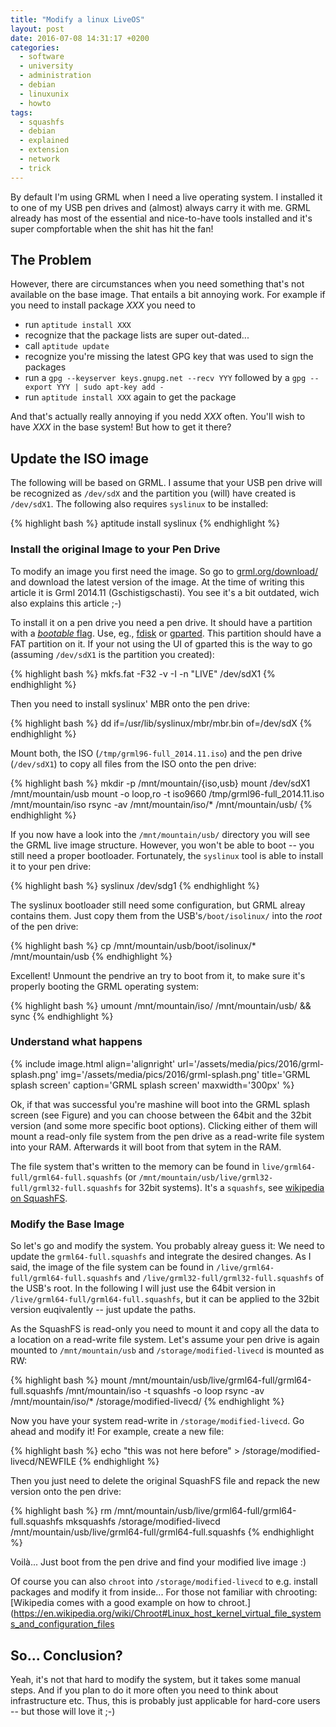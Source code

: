 ```yaml
---
title: "Modify a linux LiveOS"
layout: post
date: 2016-07-08 14:31:17 +0200
categories:
  - software
  - university
  - administration
  - debian
  - linuxunix
  - howto
tags:
  - squashfs
  - debian
  - explained
  - extension
  - network
  - trick 
---
```


By default I'm using GRML when I need a live operating system. I installed it to one of my USB pen drives and (almost) always carry it with me.
GRML already has most of the essential and nice-to-have tools installed and it's super compfortable when the shit has hit the fan!

## The Problem

However, there are circumstances when you need something that's not available on the base image.
That entails a bit annoying work. For example if you need to install package *XXX* you need to

* run `aptitude install XXX`
* recognize that the package lists are super out-dated...
* call `aptitude update`
* recognize you're missing the latest GPG key that was used to sign the packages
* run a `gpg --keyserver keys.gnupg.net --recv YYY` followed by a `gpg --export YYY | sudo apt-key add -`
* run `aptitude install XXX` again to get the package

And that's actually really annoying if you nedd *XXX* often. You'll wish to have *XXX* in the base system! But how to get it there?

## Update the ISO image

The following will be based on GRML. I assume that your USB pen drive will be recognized as `/dev/sdX` and the partition you (will) have created is `/dev/sdX1`. The following also requires `syslinux` to be installed:

{% highlight bash %}
aptitude install syslinux
{% endhighlight %}


### Install the original Image to your Pen Drive

To modify an image you first need the image. So go to [grml.org/download/](http://grml.org/download/) and download the latest version of the image. At the time of writing this article it is Grml 2014.11 (Gschistigschasti). You see it's a bit outdated, wich also explains this article ;-)

To install it on a pen drive you need a pen drive. It should have a partition with a [*bootable* flag](https://en.wikipedia.org/wiki/Boot_flag). Use, eg., [fdisk](http://tldp.org/HOWTO/Partition/fdisk_partitioning.html) or [gparted](http://gparted.org/display-doc.php%3Fname%3Dhelp-manual).
This partition should have a FAT partition on it. If your not using the UI of gparted this is the way to go (assuming `/dev/sdX1` is the partition you created):

{% highlight bash %}
mkfs.fat -F32 -v -I -n "LIVE" /dev/sdX1
{% endhighlight %}

Then you need to install syslinux' MBR onto the pen drive:

{% highlight bash %}
dd if=/usr/lib/syslinux/mbr/mbr.bin of=/dev/sdX
{% endhighlight %}

Mount both, the ISO (`/tmp/grml96-full_2014.11.iso`) and the pen drive (`/dev/sdX1`) to copy all files from the ISO onto the pen drive:

{% highlight bash %}
mkdir -p /mnt/mountain/{iso,usb}
mount /dev/sdX1 /mnt/mountain/usb
mount -o loop,ro -t iso9660 /tmp/grml96-full_2014.11.iso /mnt/mountain/iso
rsync -av /mnt/mountain/iso/* /mnt/mountain/usb/
{% endhighlight %}

If you now have a look into the `/mnt/mountain/usb/` directory you will see the GRML live image structure. However, you won't be able to boot -- you still need a proper bootloader.
Fortunately, the `syslinux` tool is able to install it to your pen drive:

{% highlight bash %}
syslinux /dev/sdg1
{% endhighlight %}

The syslinux bootloader still need some configuration, but GRML alreay contains them. Just copy them from the USB's`/boot/isolinux/` into the *root* of the pen drive:

{% highlight bash %}
cp /mnt/mountain/usb/boot/isolinux/* /mnt/mountain/usb
{% endhighlight %}

Excellent! Unmount the pendrive an try to boot from it, to make sure it's properly booting the GRML operating system:

{% highlight bash %}
umount /mnt/mountain/iso/ /mnt/mountain/usb/ && sync
{% endhighlight %}


### Understand what happens

{% include image.html align='alignright' url='/assets/media/pics/2016/grml-splash.png' img='/assets/media/pics/2016/grml-splash.png' title='GRML splash screen' caption='GRML splash screen' maxwidth='300px' %}

Ok, if that was successful you're mashine will boot into the GRML splash screen (see Figure) and you can choose between the 64bit and the 32bit version (and some more specific boot options).
Clicking either of them will mount a read-only file system from the pen drive as a read-write file system into your RAM.
Afterwards it will boot from that sytem in the RAM.

The file system that's written to the memory can be found in `live/grml64-full/grml64-full.squashfs` (or `/mnt/mountain/usb/live/grml32-full/grml32-full.squashfs` for 32bit systems).
It's a `squashfs`, see [wikipedia on SquashFS](https://en.wikipedia.org/wiki/SquashFS).


### Modify the Base Image

So let's go and modify the system.
You probably alreay guess it: We need to update the `grml64-full.squashfs` and integrate the desired changes.
As I said, the image of the file system can be found in `/live/grml64-full/grml64-full.squashfs` and `/live/grml32-full/grml32-full.squashfs` of the USB's root.
In the following I will just use the 64bit version in `/live/grml64-full/grml64-full.squashfs`, but it can be applied to the 32bit version euqivalently -- just update the paths.

As the SquashFS is read-only you need to mount it and copy all the data to a location on a read-write file system.
Let's assume your pen drive is again mounted to `/mnt/mountain/usb` and `/storage/modified-livecd` is mounted as RW:

{% highlight bash %}
mount /mnt/mountain/usb/live/grml64-full/grml64-full.squashfs /mnt/mountain/iso -t squashfs -o loop
rsync -av /mnt/mountain/iso/* /storage/modified-livecd/
{% endhighlight %}

Now you have your system read-write in `/storage/modified-livecd`. Go ahead and modify it! For example, create a new file:

{% highlight bash %}
echo "this was not here before" > /storage/modified-livecd/NEWFILE
{% endhighlight %}

Then you just need to delete the original SquashFS file and repack the new version onto the pen drive:

{% highlight bash %}
rm /mnt/mountain/usb/live/grml64-full/grml64-full.squashfs
mksquashfs /storage/modified-livecd /mnt/mountain/usb/live/grml64-full/grml64-full.squashfs
{% endhighlight %}

Voilà... Just boot from the pen drive and find your modified live image :)

Of course you can also `chroot` into `/storage/modified-livecd` to e.g. install packages and modify it from inside...
For those not familiar with chrooting: [Wikipedia comes with a good example on how to chroot.](https://en.wikipedia.org/wiki/Chroot#Linux_host_kernel_virtual_file_systems_and_configuration_files


## So... Conclusion?

Yeah, it's not that hard to modify the system, but it takes some manual steps.
And if you plan to do it more often you need to think about infrastructure etc.
Thus, this is probably just applicable for hard-core users -- but those will love it ;-)





